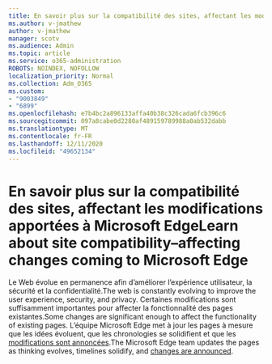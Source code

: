 ```yaml
---
title: En savoir plus sur la compatibilité des sites, affectant les modifications apportées à Microsoft Edge
ms.author: v-jmathew
author: v-jmathew
manager: scotv
ms.audience: Admin
ms.topic: article
ms.service: o365-administration
ROBOTS: NOINDEX, NOFOLLOW
localization_priority: Normal
ms.collection: Adm_O365
ms.custom:
- "9003849"
- "6899"
ms.openlocfilehash: e7b4bc2a896133affa40b38c326cada6fcb396c6
ms.sourcegitcommit: 097a8cabe0d2280af489159789988a0ab532dabb
ms.translationtype: MT
ms.contentlocale: fr-FR
ms.lasthandoff: 12/11/2020
ms.locfileid: "49652134"
---
```

# <a name="learn-about-site-compatibilityaffecting-changes-coming-to-microsoft-edge"></a><span data-ttu-id="f0486-102">En savoir plus sur la compatibilité des sites, affectant les modifications apportées à Microsoft Edge</span><span class="sxs-lookup"><span data-stu-id="f0486-102">Learn about site compatibility–affecting changes coming to Microsoft Edge</span></span>

<span data-ttu-id="f0486-103">Le Web évolue en permanence afin d’améliorer l’expérience utilisateur, la sécurité et la confidentialité.</span><span class="sxs-lookup"><span data-stu-id="f0486-103">The web is constantly evolving to improve the user experience, security, and privacy.</span></span> <span data-ttu-id="f0486-104">Certaines modifications sont suffisamment importantes pour affecter la fonctionnalité des pages existantes.</span><span class="sxs-lookup"><span data-stu-id="f0486-104">Some changes are significant enough to affect the functionality of existing pages.</span></span> <span data-ttu-id="f0486-105">L’équipe Microsoft Edge met à jour les pages à mesure que les idées évoluent, que les chronologies se solidifient et que les [modifications sont annoncées](https://go.microsoft.com/fwlink/?linkid=2135534).</span><span class="sxs-lookup"><span data-stu-id="f0486-105">The Microsoft Edge team updates the pages as thinking evolves, timelines solidify, and [changes are announced](https://go.microsoft.com/fwlink/?linkid=2135534).</span></span>
